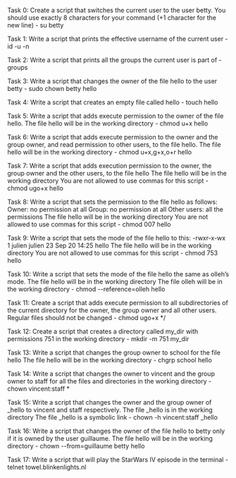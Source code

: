Task 0: Create a script that switches the current user to the user betty.
You should use exactly 8 characters for your command (+1 character for the new line) - su betty

Task 1: Write a script that prints the effective username of the current user - id -u -n

Task 2: Write a script that prints all the groups the current user is part of - groups

Task 3: Write a script that changes the owner of the file hello to the user betty - sudo chown betty hello

Task 4: Write a script that creates an empty file called hello - touch hello

Task 5: Write a script that adds execute permission to the owner of the file hello.
The file hello will be in the working directory - chmod u+x hello

Task 6: Write a script that adds execute permission to the owner and the group owner, and read permission to other users, to the file hello.
The file hello will be in the working directory - chmod u+x,g+x,o+r hello

Task 7: Write a script that adds execution permission to the owner, the group owner and the other users, to the file hello
The file hello will be in the working directory
You are not allowed to use commas for this script - chmod ugo+x hello

Task 8: Write a script that sets the permission to the file hello as follows:
Owner: no permission at all
Group: no permission at all
Other users: all the permissions
The file hello will be in the working directory You are not allowed to use commas for this script - chmod 007 hello

Task 9: Write a script that sets the mode of the file hello to this: -rwxr-x-wx 1 julien julien 23 Sep 20 14:25 hello
The file hello will be in the working directory
You are not allowed to use commas for this script - chmod 753 hello

Task 10: Write a script that sets the mode of the file hello the same as olleh’s mode.
The file hello will be in the working directory
The file olleh will be in the working directory - chmod --reference=olleh hello

Task 11: Create a script that adds execute permission to all subdirectories of the current directory for the owner, the group owner and all other users. Regular files should not be changed - chmod ugo+x */

Task 12: Create a script that creates a directory called my_dir with permissions 751 in the working directory - mkdir -m 751 my_dir

Task 13: Write a script that changes the group owner to school for the file hello
The file hello will be in the working directory - chgrp school hello

Task 14: Write a script that changes the owner to vincent and the group owner to staff for all the files and directories in the working directory - chown vincent:staff *

Task 15: Write a script that changes the owner and the group owner of _hello to vincent and staff respectively.
The file _hello is in the working directory
The file _hello is a symbolic link - chown -h vincent:staff _hello

Task 16: Write a script that changes the owner of the file hello to betty only if it is owned by the user guillaume.
The file hello will be in the working directory - chown --from=guillaume betty hello

Task 17: Write a script that will play the StarWars IV episode in the terminal - telnet towel.blinkenlights.nl
